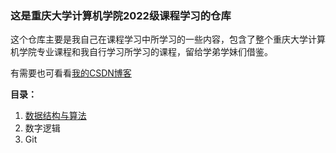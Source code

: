 ### 这是重庆大学计算机学院2022级课程学习的仓库

这个仓库主要是我自己在课程学习中所学习的一些内容，包含了整个重庆大学计算机学院专业课程和我自行学习所学习的课程，留给学弟学妹们借鉴。

有需要也可看看[我的CSDN博客](https://blog.csdn.net/Haru_Yuki?spm=1000.2115.3001.5343)

**目录：**

1. [数据结构与算法](https://github.com/Haru-Yuk1/Course-Study/tree/master/数据结构与算法) 
2. 数字逻辑
3. Git
